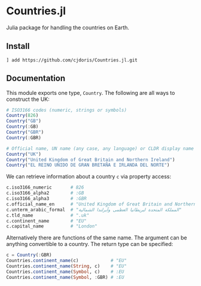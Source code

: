 # Countries.jl

Julia package for handling the countries on Earth.

## Install

```
] add https://github.com/cjdoris/Countries.jl.git
```

## Documentation

This module exports one type, `Country`. The following are all ways to construct the UK:
```julia
# ISO3166 codes (numeric, strings or symbols)
Country(826)
Country("GB")
Country(:GB)
Country("GBR")
Country(:GBR)

# Official name, UN name (any case, any language) or CLDR display name
Country("UK")
Country("United Kingdom of Great Britain and Northern Ireland")
Country("EL REINO UNIDO DE GRAN BRETAÑA E IRLANDA DEL NORTE")
```

We can retrieve information about a country `c` via property access:
```julia
c.iso3166_numeric       # 826
c.iso3166_alpha2        # :GB
c.iso3166_alpha3        # :GBR
c.official_name_en      # "United Kingdom of Great Britain and Northern Ireland"
c.unterm_arabic_formal  # "المملكة المتحدة لبريطانيا العظمى وآيرلندا الشمالية"
c.tld_name              # ".uk"
c.continent_name        # "EU"
c.capital_name          # "London"
```

Alternatively there are functions of the same name. The argument can be anything convertible to a country. The return type can be specified:
```julia
c = Country(:GBR)
Countries.continent_name(c)            # "EU"
Countries.continent_name(String, c)    # "EU"
Countries.continent_name(Symbol, c)    # :EU
Countries.continent_name(Symbol, :GBR) # :EU
```
